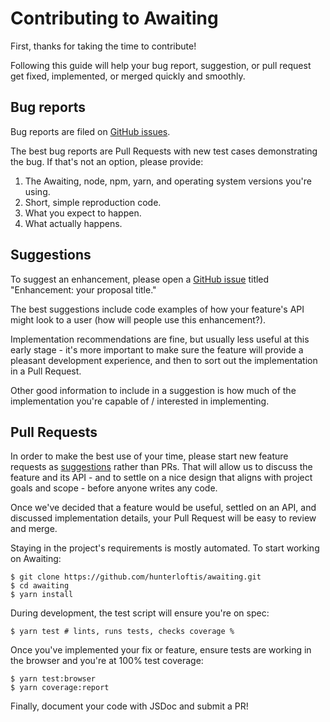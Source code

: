 # Contributing to Awaiting

First, thanks for taking the time to contribute!

Following this guide will help your bug report, suggestion, or pull request get fixed, implemented, or merged quickly and smoothly.

## Bug reports

Bug reports are filed on [GitHub issues](https://github.com/hunterloftis/awaiting/issues).

The best bug reports are Pull Requests with new test cases demonstrating the bug. If that's not an option, please provide:

1. The Awaiting, node, npm, yarn, and operating system versions you're using.
2. Short, simple reproduction code.
3. What you expect to happen.
4. What actually happens.

## Suggestions

To suggest an enhancement, please open a
[GitHub issue](https://github.com/hunterloftis/awaiting/issues)
titled "Enhancement: your proposal title."

The best suggestions include code examples of how your feature's
API might look to a user (how will people use this enhancement?).

Implementation recommendations are fine,
but usually less useful at this early stage -
it's more important to make sure the feature will
provide a pleasant development experience, and then
to sort out the implementation in a Pull Request.

Other good information to include in a suggestion is how much of the implementation you're capable of / interested in implementing.

## Pull Requests

In order to make the best use of your time,
please start new feature requests as [suggestions](#suggestions) rather than PRs.
That will allow us to discuss the feature and its API - and to settle on a nice design that aligns with project goals and scope - before anyone writes any code.

Once we've decided that a feature would be useful,
settled on an API,
and discussed implementation details,
your Pull Request will be easy to review and merge.

Staying in the project's requirements is mostly automated. To start working on Awaiting:

```
$ git clone https://github.com/hunterloftis/awaiting.git
$ cd awaiting
$ yarn install
```

During development, the test script will ensure you're on spec:

```
$ yarn test # lints, runs tests, checks coverage %
```

Once you've implemented your fix or feature,
ensure tests are working in the browser and you're at 100% test coverage:

```
$ yarn test:browser
$ yarn coverage:report
```

Finally, document your code with JSDoc and submit a PR!
